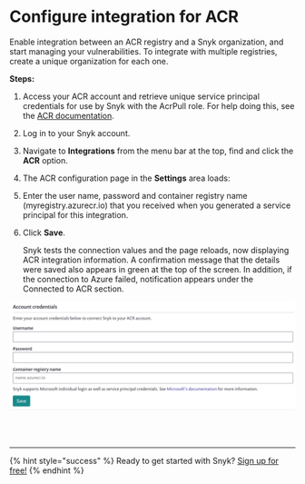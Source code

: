# Configure integration for ACR

Enable integration between an ACR registry and a Snyk organization, and start managing your vulnerabilities. To integrate with multiple registries, create a unique organization for each one.

**Steps:**

1. Access your ACR account and retrieve unique service principal credentials for use by Snyk with the AcrPull role. For help doing this, see the [ACR documentation](https://docs.microsoft.com/en-us/azure/container-registry/container-registry-auth-service-principal).
2. Log in to your Snyk account.
3. Navigate to **Integrations** from the menu bar at the top, find and click the **ACR** option.   
4. The ACR configuration page in the **Settings** area loads: 
5. Enter the user name, password and container registry name \(myregistry.azurecr.io\) that you received when you generated a service principal for this integration.
6. Click **Save**.

   Snyk tests the connection values and the page reloads, now displaying ACR integration information. A confirmation message that the details were saved also appears in green at the top of the screen. In addition, if the connection to Azure failed, notification appears under the Connected to ACR section.

![](../../../.gitbook/assets/image%20%289%29.png)

 
<br><br><hr>

{% hint style="success" %}
Ready to get started with Snyk? [Sign up for free!](https://snyk.io/login?cta=sign-up&loc=footer&page=support_docs_page)
{% endhint %}
